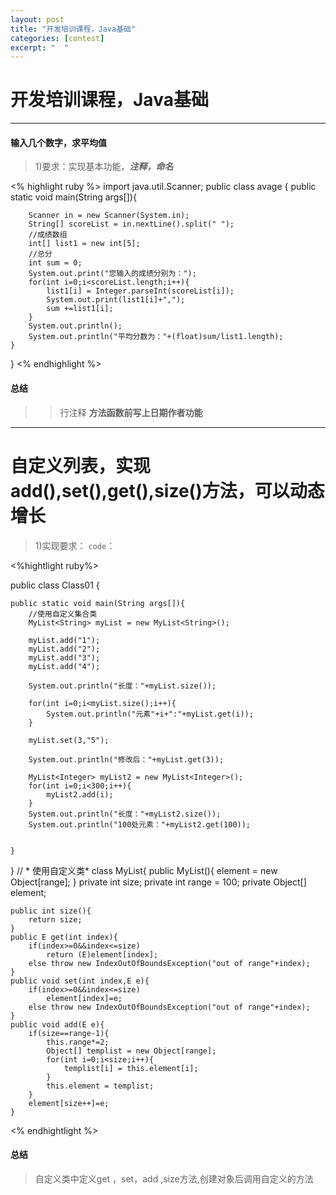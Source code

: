 ```yaml
---
layout: post
title: "开发培训课程，Java基础"
categories: [contest]
excerpt: "  "
---
```


# 开发培训课程，Java基础
***
#### 输入几个数字，求平均值
> 1)要求：实现基本功能，***注释，命名***

<% highlight ruby %>
import java.util.Scanner;
public class avage {
	public static void main(String args[]){

        Scanner in = new Scanner(System.in);
        String[] scoreList = in.nextLine().split(" ");
        //成绩数组
        int[] list1 = new int[5];
        //总分
        int sum = 0;
        System.out.print("您输入的成绩分别为：");
        for(int i=0;i<scoreList.length;i++){
            list1[i] = Integer.parseInt(scoreList[i]);
            System.out.print(list1[i]+",");
            sum +=list1[i];
        }
        System.out.println();
        System.out.println("平均分数为："+(float)sum/list1.length);
    }
}
<% endhighlight %>


#### 总结

>> 行注释
>> **方法函数前写上日期作者功能**

***


# 自定义列表，实现add(),set(),get(),size()方法，可以动态增长
> 1)实现要求：
`code`：

>
 
 <%hightlight ruby%>
 
public class Class01 {


    public static void main(String args[]){
        //使用自定义集合类
        MyList<String> myList = new MyList<String>();

        myList.add("1");
        myList.add("2");
        myList.add("3");
        myList.add("4");

        System.out.println("长度："+myList.size());

        for(int i=0;i<myList.size();i++){
            System.out.println("元素"+i+":"+myList.get(i));
        }

        myList.set(3,"5");

        System.out.println("修改后："+myList.get(3));

        MyList<Integer> myList2 = new MyList<Integer>();
        for(int i=0;i<300;i++){
            myList2.add(i);
        }
        System.out.println("长度："+myList2.size());
        System.out.println("100处元素："+myList2.get(100));


    }
}
// * 使用自定义类* 
class MyList<E>{
    public MyList(){
        element = new Object[range];
    }
    private int size;
    private int range = 100;
    private Object[] element;

    public int size(){
        return size;
    }
    public E get(int index){
        if(index>=0&&index<=size)
            return (E)element[index];
        else throw new IndexOutOfBoundsException("out of range"+index);
    }
    public void set(int index,E e){
        if(index>=0&&index<=size)
            element[index]=e;
        else throw new IndexOutOfBoundsException("out of range"+index);
    }
    public void add(E e){
        if(size==range-1){
            this.range*=2;
            Object[] templist = new Object[range];
            for(int i=0;i<size;i++){
                templist[i] = this.element[i];
            }
            this.element = templist;
        }
        element[size++]=e;
    }

<% endhightlight %>

#### 总结

> 自定义类中定义get ，set，add ,size方法,创建对象后调用自定义的方法

